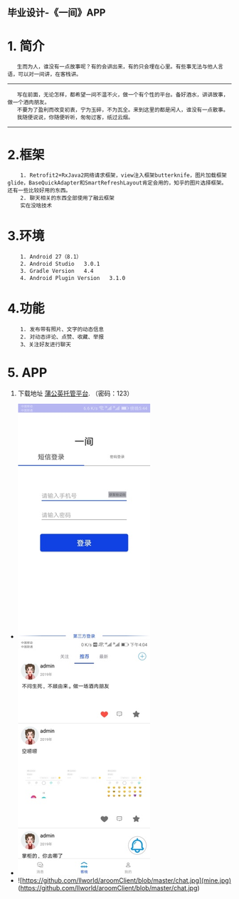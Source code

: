 ## 毕业设计-《一间》APP
# 1. 简介  
       生而为人，谁没有一点故事呢？有的会讲出来，有的只会埋在心里。有些事无法与他人言语，可以对一间讲，在客栈讲。
---  
       写在前面，无论怎样，都希望一间不温不火，做一个有个性的平台。备好酒水，讲讲故事，做一个酒肉朋友。
       不要为了盈利而改变初衷，宁为玉碎，不为瓦全。来到这里的都是闲人，谁没有一点散事。
       我随便说说，你随便听听，匆匆过客，纸过云烟。
---
# 2.框架
        1. Retrofit2+RxJava2网络请求框架，view注入框架butterknife，图片加载框架glide，BaseQuickAdapter和SmartRefreshLayout肯定会用的，知乎的图片选择框架。
    还有一些比较好用的东西。
        2. 聊天相关的东西全部使用了融云框架
        实在没啥技术
# 3.环境
        1. Android 27（8.1）
        2. Android Studio   3.0.1
        3. Gradle Version   4.4
        4. Android Plugin Version   3.1.0
# 4.功能
        1. 发布带有照片、文字的动态信息
        2. 对动态评论、点赞、收藏、举报
        3、关注好友进行聊天
# 5. APP
1. 下载地址 [蒲公英托管平台](https://www.pgyer.com/oDWs).   （密码：123）
- ![login.jpg](login.jpg)
- ![inn.jpg](inn.jpg)
- ![https://github.com/llworld/aroomClient/blob/master/chat.jpg](mine.jpg)
(https://github.com/llworld/aroomClient/blob/master/chat.jpg)
